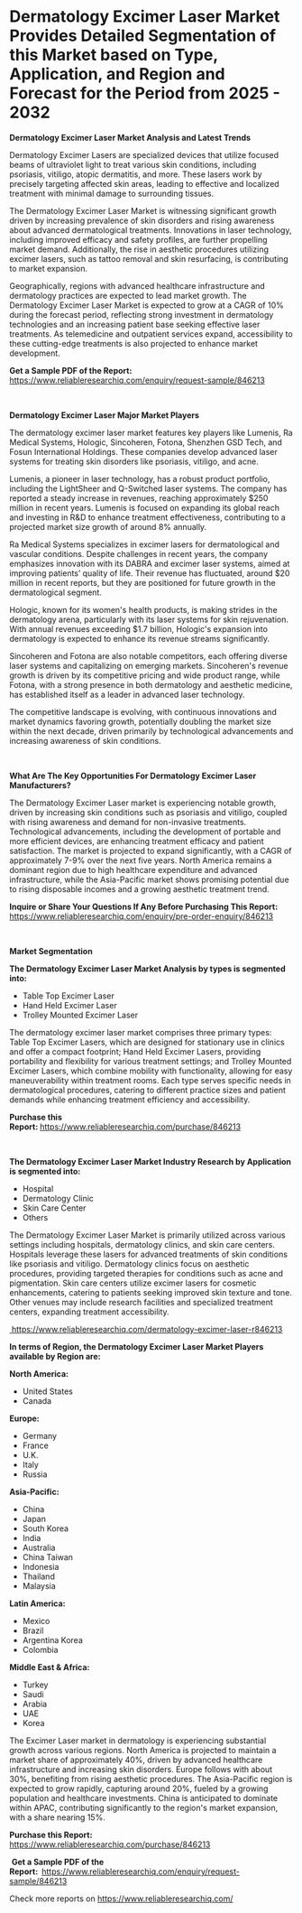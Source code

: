 <p><h1>Dermatology Excimer Laser Market Provides Detailed Segmentation of this Market based on Type, Application, and Region and Forecast for the Period from 2025 - 2032</h1></p><p><strong>Dermatology Excimer Laser Market Analysis and Latest Trends</strong></p>
<p><p>Dermatology Excimer Lasers are specialized devices that utilize focused beams of ultraviolet light to treat various skin conditions, including psoriasis, vitiligo, atopic dermatitis, and more. These lasers work by precisely targeting affected skin areas, leading to effective and localized treatment with minimal damage to surrounding tissues. </p><p>The Dermatology Excimer Laser Market is witnessing significant growth driven by increasing prevalence of skin disorders and rising awareness about advanced dermatological treatments. Innovations in laser technology, including improved efficacy and safety profiles, are further propelling market demand. Additionally, the rise in aesthetic procedures utilizing excimer lasers, such as tattoo removal and skin resurfacing, is contributing to market expansion. </p><p>Geographically, regions with advanced healthcare infrastructure and dermatology practices are expected to lead market growth. The Dermatology Excimer Laser Market is expected to grow at a CAGR of 10% during the forecast period, reflecting strong investment in dermatology technologies and an increasing patient base seeking effective laser treatments. As telemedicine and outpatient services expand, accessibility to these cutting-edge treatments is also projected to enhance market development.</p></p>
<p><strong>Get a Sample PDF of the Report:&nbsp;</strong> <a href="https://www.reliableresearchiq.com/enquiry/request-sample/846213?utm_campaign=3062&utm_medium=2&utm_source=Github&utm_content=ia&utm_term=04032025&utm_id=dermatology-excimer-laser">https://www.reliableresearchiq.com/enquiry/request-sample/846213</a></p>
<p>&nbsp;</p>
<p><strong>Dermatology Excimer Laser Major Market Players</strong></p>
<p><p>The dermatology excimer laser market features key players like Lumenis, Ra Medical Systems, Hologic, Sincoheren, Fotona, Shenzhen GSD Tech, and Fosun International Holdings. These companies develop advanced laser systems for treating skin disorders like psoriasis, vitiligo, and acne.</p><p>Lumenis, a pioneer in laser technology, has a robust product portfolio, including the LightSheer and Q-Switched laser systems. The company has reported a steady increase in revenues, reaching approximately $250 million in recent years. Lumenis is focused on expanding its global reach and investing in R&D to enhance treatment effectiveness, contributing to a projected market size growth of around 8% annually.</p><p>Ra Medical Systems specializes in excimer lasers for dermatological and vascular conditions. Despite challenges in recent years, the company emphasizes innovation with its DABRA and excimer laser systems, aimed at improving patients’ quality of life. Their revenue has fluctuated, around $20 million in recent reports, but they are positioned for future growth in the dermatological segment.</p><p>Hologic, known for its women's health products, is making strides in the dermatology arena, particularly with its laser systems for skin rejuvenation. With annual revenues exceeding $1.7 billion, Hologic's expansion into dermatology is expected to enhance its revenue streams significantly.</p><p>Sincoheren and Fotona are also notable competitors, each offering diverse laser systems and capitalizing on emerging markets. Sincoheren's revenue growth is driven by its competitive pricing and wide product range, while Fotona, with a strong presence in both dermatology and aesthetic medicine, has established itself as a leader in advanced laser technology.</p><p>The competitive landscape is evolving, with continuous innovations and market dynamics favoring growth, potentially doubling the market size within the next decade, driven primarily by technological advancements and increasing awareness of skin conditions.</p></p>
<p>&nbsp;</p>
<p><strong>What Are The Key Opportunities For Dermatology Excimer Laser Manufacturers?</strong></p>
<p><p>The Dermatology Excimer Laser market is experiencing notable growth, driven by increasing skin conditions such as psoriasis and vitiligo, coupled with rising awareness and demand for non-invasive treatments. Technological advancements, including the development of portable and more efficient devices, are enhancing treatment efficacy and patient satisfaction. The market is projected to expand significantly, with a CAGR of approximately 7-9% over the next five years. North America remains a dominant region due to high healthcare expenditure and advanced infrastructure, while the Asia-Pacific market shows promising potential due to rising disposable incomes and a growing aesthetic treatment trend.</p></p>
<p><strong>Inquire or Share Your Questions If Any Before Purchasing This Report:</strong> <a href="https://www.reliableresearchiq.com/enquiry/pre-order-enquiry/846213?utm_campaign=3062&utm_medium=2&utm_source=Github&utm_content=ia&utm_term=04032025&utm_id=dermatology-excimer-laser">https://www.reliableresearchiq.com/enquiry/pre-order-enquiry/846213</a></p>
<p>&nbsp;</p>
<p><strong>Market Segmentation</strong></p>
<p><strong>The Dermatology Excimer Laser Market Analysis by types is segmented into:</strong></p>
<p><ul><li>Table Top Excimer Laser</li><li>Hand Held Excimer Laser</li><li>Trolley Mounted Excimer Laser</li></ul></p>
<p><p>The dermatology excimer laser market comprises three primary types: Table Top Excimer Lasers, which are designed for stationary use in clinics and offer a compact footprint; Hand Held Excimer Lasers, providing portability and flexibility for various treatment settings; and Trolley Mounted Excimer Lasers, which combine mobility with functionality, allowing for easy maneuverability within treatment rooms. Each type serves specific needs in dermatological procedures, catering to different practice sizes and patient demands while enhancing treatment efficiency and accessibility.</p></p>
<p><strong>Purchase this Report:&nbsp;</strong><a href="https://www.reliableresearchiq.com/purchase/846213?utm_campaign=3062&utm_medium=2&utm_source=Github&utm_content=ia&utm_term=04032025&utm_id=dermatology-excimer-laser">https://www.reliableresearchiq.com/purchase/846213</a></p>
<p>&nbsp;</p>
<p><strong>The Dermatology Excimer Laser Market Industry Research by Application is segmented into:</strong></p>
<p><ul><li>Hospital</li><li>Dermatology Clinic</li><li>Skin Care Center</li><li>Others</li></ul></p>
<p><p>The Dermatology Excimer Laser Market is primarily utilized across various settings including hospitals, dermatology clinics, and skin care centers. Hospitals leverage these lasers for advanced treatments of skin conditions like psoriasis and vitiligo. Dermatology clinics focus on aesthetic procedures, providing targeted therapies for conditions such as acne and pigmentation. Skin care centers utilize excimer lasers for cosmetic enhancements, catering to patients seeking improved skin texture and tone. Other venues may include research facilities and specialized treatment centers, expanding treatment accessibility.</p></p>
<p><a href="https://www.reliableresearchiq.com/dermatology-excimer-laser-r846213?utm_campaign=3062&utm_medium=2&utm_source=Github&utm_content=ia&utm_term=04032025&utm_id=dermatology-excimer-laser">&nbsp;https://www.reliableresearchiq.com/dermatology-excimer-laser-r846213</a></p>
<p><strong>In terms of Region, the Dermatology Excimer Laser Market Players available by Region are:</strong></p>
<p>
    <p> <strong> North America: </strong>
        <ul>
            <li>United States</li>
            <li>Canada</li>
        </ul>
        </p> 
    <p> <strong> Europe: </strong>
        <ul>
            <li>Germany</li>
            <li>France</li>
            <li>U.K.</li>
            <li>Italy</li>
            <li>Russia</li>
        </ul>
        </p> 
    <p> <strong> Asia-Pacific: </strong>
        <ul>
            <li>China</li>
            <li>Japan</li>
            <li>South Korea</li>
            <li>India</li>
            <li>Australia</li>
            <li>China Taiwan</li>
            <li>Indonesia</li>
            <li>Thailand</li>
            <li>Malaysia</li>
        </ul>
        </p> 
    <p> <strong> Latin America: </strong>
        <ul>
            <li>Mexico</li>
            <li>Brazil</li>
            <li>Argentina Korea</li>
            <li>Colombia</li>
        </ul>
        </p> 
    <p> <strong> Middle East & Africa: </strong>
        <ul>
            <li>Turkey</li>
            <li>Saudi</li>
            <li>Arabia</li>
            <li>UAE</li>
            <li>Korea</li>
        </ul>
    </p>
    </p>
<p><p>The Excimer Laser market in dermatology is experiencing substantial growth across various regions. North America is projected to maintain a market share of approximately 40%, driven by advanced healthcare infrastructure and increasing skin disorders. Europe follows with about 30%, benefiting from rising aesthetic procedures. The Asia-Pacific region is expected to grow rapidly, capturing around 20%, fueled by a growing population and healthcare investments. China is anticipated to dominate within APAC, contributing significantly to the region's market expansion, with a share nearing 15%.</p></p>
<p><strong>Purchase this Report: </strong><a href="https://www.reliableresearchiq.com/purchase/846213?utm_campaign=3062&utm_medium=2&utm_source=Github&utm_content=ia&utm_term=04032025&utm_id=dermatology-excimer-laser">https://www.reliableresearchiq.com/purchase/846213</a></p>
<p>&nbsp;<strong>Get a Sample PDF of the Report:&nbsp;&nbsp;</strong><a href="https://www.reliableresearchiq.com/enquiry/request-sample/846213?utm_campaign=3062&utm_medium=2&utm_source=Github&utm_content=ia&utm_term=04032025&utm_id=dermatology-excimer-laser">https://www.reliableresearchiq.com/enquiry/request-sample/846213</a></p>
<p><strong></strong></p>
<p>Check more reports on <a href="https://www.reliableresearchiq.com/?utm_campaign=3062&utm_medium=2&utm_source=Github&utm_content=ia&utm_term=04032025&utm_id=dermatology-excimer-laser">https://www.reliableresearchiq.com/</a></p>